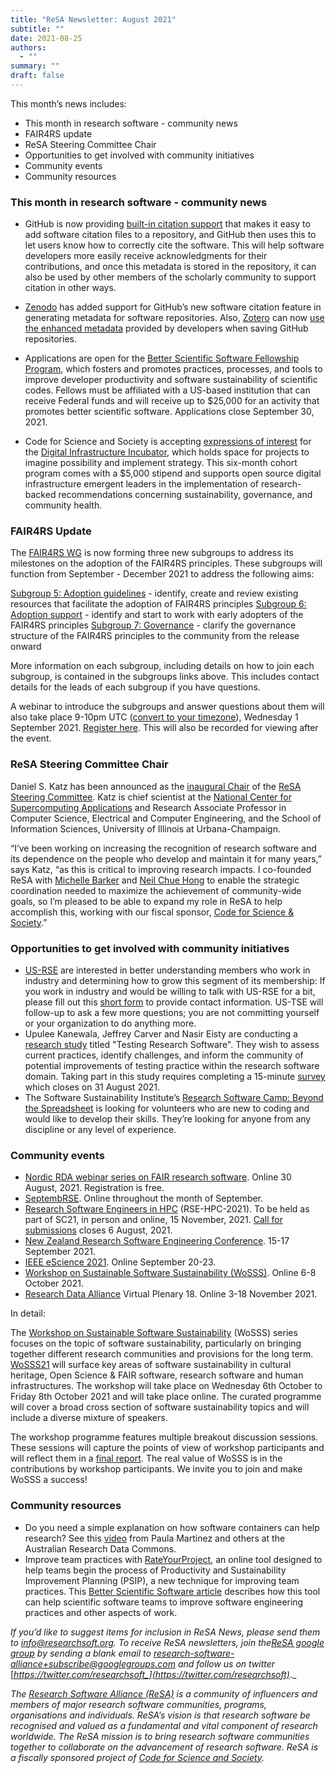 ```yaml
---
title: "ReSA Newsletter: August 2021"
subtitle: ""
date: 2021-08-25
authors:
  - ""
summary: ""
draft: false
---
```


This month’s news includes:

* This month in research software - community news
* FAIR4RS update
* ReSA Steering Committee Chair
* Opportunities to get involved with community initiatives
* Community events
* Community resources

### This month in research software - community news

* GitHub is now providing [built-in citation support](https://citation-file-format.github.io/) that makes it easy to add software citation files to a repository, and GitHub then uses this to let users know how to correctly cite the software. This will help software developers more easily receive acknowledgments for their contributions, and once this metadata is stored in the repository, it can also be used by other members of the scholarly community to support citation in other ways.

* [Zenodo](https://zenodo.org/) has added support for GitHub’s new software citation feature in generating metadata for software repositories. Also, [Zotero](https://www.zotero.org/) can now [use the enhanced metadata](https://guides.github.com/activities/citable-code/) provided by developers when saving GitHub repositories. 

* Applications are open for the [Better Scientific Software Fellowship Program](https://bssw.io/blog_posts/applications-open-for-the-2022-bssw-fellowship-program), which fosters and promotes practices, processes, and tools to improve developer productivity and software sustainability of scientific codes. Fellows must be affiliated with a US-based institution that can receive Federal funds and will receive up to $25,000 for an activity that promotes better scientific software. Applications close September 30, 2021.
* Code for Science and Society is accepting [expressions of interest](https://blog.codeforscience.org/digital-infrastructure-incubator-is-live/) for the [Digital Infrastructure Incubator](http://incubator.codeforscience.org/?ref=Blogpost), which holds space for projects to imagine possibility and implement strategy. This six-month cohort program comes with a $5,000 stipend and supports open source digital infrastructure emergent leaders in the implementation of research-backed recommendations concerning sustainability, governance, and community health.

### FAIR4RS Update

The [FAIR4RS WG](https://www.rd-alliance.org/groups/fair-4-research-software-fair4rs-wg) is now forming three new subgroups to address its milestones on the adoption of the FAIR4RS principles. These subgroups will function from September - December 2021 to address the following aims:

[Subgroup 5: Adoption guidelines](https://docs.google.com/document/d/1_cIgpx2XqElS0UGSxAmNwLiWav9hq08a7264wIMODwU/edit#) - identify, create and review existing resources that facilitate the adoption of FAIR4RS principles
[Subgroup 6: Adoption support](https://docs.google.com/document/d/1t6DGsJYM2FJV1JMLiaEX0841c4utN0cNYh3WsmvqYO4/edit#) -  identify and start to work with early adopters of the FAIR4RS principles
[Subgroup 7: Governance](https://docs.google.com/document/d/1pBBs8hSF8m3WsFRFjJuFHd1sC-jfPV3_0xUTMVzEuMc/edit#heading=h.3wzkqusz7mdh) - clarify the governance structure of the FAIR4RS principles to the community from the release onward

More information on each subgroup, including details on how to join each subgroup, is contained in the subgroups links above. This includes contact details for the leads of each subgroup if you have questions. 

A webinar to introduce the subgroups and answer questions about them will also take place 9-10pm UTC ([convert to your timezone](https://www.timeanddate.com/worldclock/fixedtime.html?iso=20210901T16&p1=64&ah=1)), Wednesday 1 September 2021. [Register here](https://us02web.zoom.us/meeting/register/tZAud-Gopj4jE9OGgIoqoXxPTi6U4wj9z_ni). This will also be recorded for viewing after the event.

### ReSA Steering Committee Chair

Daniel S. Katz has been announced as the [inaugural Chair](http://www.ncsa.illinois.edu/news/story/katz_named_inaugural_resa_steering_committee_chair) of the [ReSA Steering Committee](/about/governance/). Katz is chief scientist at the [National Center for Supercomputing Applications](http://www.ncsa.illinois.edu/) and Research Associate Professor in Computer Science, Electrical and Computer Engineering, and the School of Information Sciences, University of Illinois at Urbana-Champaign.

“I’ve been working on increasing the recognition of research software and its dependence on the people who develop and maintain it for many years,” says Katz, “as this is critical to improving research impacts. I co-founded ReSA with [Michelle Barker](/about/our-team/) and [Neil Chue Hong](https://www.software.ac.uk/about/staff/person/neil-chue-hong) to enable the strategic coordination needed to maximize the achievement of community-wide goals, so I’m pleased to be able to expand my role in ReSA to help accomplish this, working with our fiscal sponsor, [Code for Science & Society](https://codeforscience.org/).”

### Opportunities to get involved with community initiatives

* [US-RSE](https://us-rse.org/2021-07-27-newsletter/#survey-testing) are interested in better understanding members who work in industry and determining how to grow this segment of its membership: If you work in industry and would be willing to talk with US-RSE for a bit, please fill out this [short form](https://forms.gle/BbUgrxxoHCGh4Buw5) to provide contact information. US-TSE will follow-up to ask a few more questions; you are not committing yourself or your organization to do anything more. 
* Upulee Kanewala, Jeffrey Carver and Nasir Eisty are conducting a [research study](https://bssw.io/events/survey-on-testing-research-software) titled "Testing Research Software". They wish to assess current practices, identify challenges, and inform the community of potential improvements of testing practice within the research software domain. Taking part in this study requires completing a 15-minute [survey](https://bssw.io/events/survey-on-testing-research-software) which closes on 31 August 2021.
* The Software Sustainability Institute’s [Research Software Camp: Beyond the Spreadsheet](https://www.software.ac.uk/RSCamp-beyond-spreadsheet) is looking for volunteers who are new to coding and would like to develop their skills. They’re looking for anyone from any discipline or any level of experience. 

### Community events

- [Nordic RDA webinar series on FAIR research software](https://rda-software-webinar.readthedocs.io/en/latest/Program/). Online 30 August, 2021. Registration is free.
- [SeptembRSE](https://society-rse.org/events/septembrse/). Online throughout the month of September. 
- [Research Software Engineers in HPC](https://us-rse.org/rse-hpc-2021/) (RSE-HPC-2021). To be held as part of SC21, in person and online, 15 November, 2021. [Call for submissions](https://us-rse.org/rse-hpc-2021/call/) closes 6 August, 2021.
- [New Zealand Research Software Engineering Conference](https://www.rseconference.nz/). 15-17 September 2021. 
- [IEEE eScience 2021](https://www.escience2021.org/). Online September 20-23.
- [Workshop on Sustainable Software Sustainability (WoSSS)](https://wosss.org/wosss21-home). Online 6-8 October 2021.
- [Research Data Alliance](https://www.rd-alliance.org/about-rda) Virtual Plenary 18. Online 3-18 November 2021. 

In detail:

The [Workshop on Sustainable Software Sustainability](https://wosss.org/wosss21-home) (WoSSS) series focuses on the topic of software sustainability, particularly on bringing together different research communities and provisions for the long term. [WoSSS21](https://wosss.org/wosss21-home) will surface key areas of software sustainability in cultural heritage, Open Science & FAIR software, research software and human infrastructures. The workshop will take place on Wednesday 6th October to Friday 8th October 2021 and will take place online. The curated programme will cover a broad cross section of software sustainability topics and will include a diverse mixture of speakers. 

The workshop programme features multiple breakout discussion sessions. These sessions will capture the points of view of workshop participants and will reflect them in a [final report](https://wosss.org/#workshops-reports). The real value of WoSSS is in the contributions by workshop participants. We invite you to join and make WoSSS a success! 

### Community resources

* Do you need a simple explanation on how software containers can help research? See this [video](https://www.youtube.com/watch?v=HelrQnm3v4g) from Paula Martinez and others at the Australian Research Data Commons.
* Improve team practices with [RateYourProject](https://rateyourproject.org/), an online tool designed to help teams begin the process of Productivity and Sustainability Improvement Planning (PSIP), a new technique for improving team practices. This [Better Scientific Software article](https://bssw.io/blog_posts/improving-team-practices-with-rateyourproject-org) describes how this tool can help scientific software teams to improve software engineering practices and other aspects of work. 

_If you’d like to suggest items for inclusion in ReSA News, please send them to_ [_info@researchsoft.org_](mailto:info@researchsoft.org)_. To receive ReSA newsletters, join the_[_ReSA google group_](https://groups.google.com/forum/#!forum/research-software-alliance) _by sending a blank email to_ [_research-software-alliance+subscribe@googlegroups.com_](mailto:research-software-alliance+subscribe@googlegroups.com) _and follow us on twitter_ [_https://twitter.com/researchsoft_](https://twitter.com/researchsoft)_._

_The_ [_Research Software Alliance (ReSA)_](https://www.researchsoft.org/) _is a community of influencers and members of major research software communities, programs, organisations and individuals. ReSA’s vision is that research software be recognised and valued as a fundamental and vital component of research worldwide. The ReSA mission is to bring research software communities together to collaborate on the advancement of research software. ReSA is a fiscally sponsored project of_ [_Code for Science and Society_](https://codeforscience.org/)_._
